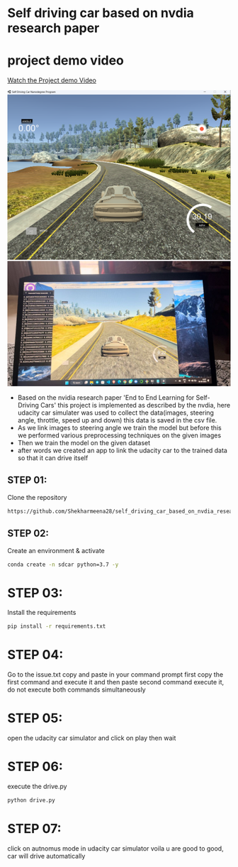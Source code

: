 # Self driving car based on nvdia research paper

# project demo video

[Watch the Project demo Video](https://drive.google.com/file/d/1av4VbQ4hzJYcghzP4i9YWE4B-5gK9ScY/view?usp=sharing)

![Image Alt Text](car.png)
![Image Alt Text](carr.jpg)


- Based on the nvidia research paper 'End to End Learning for Self-Driving Cars' this project is implemented as described by the nvdia, here udacity car simulater was used to collect the data(images, steering angle, throttle, speed up and down) this data is saved in the csv file.
- As we link images to steering angle we train the model but before this we performed various preprocessing techniques on the given images
- Then we train the model on the given dataset
- after words we created an app to link the udacity car to the trained data so that it can drive itself


## STEP 01: 
Clone the repository
```bash
https://github.com/Shekharmeena28/self_driving_car_based_on_nvdia_research_paper.git
```

## STEP 02: 
Create an environment & activate
```bash
conda create -n sdcar python=3.7 -y
```
# STEP 03: 
Install the requirements 
```bash
pip install -r requirements.txt
```

# STEP 04: 
Go to the issue.txt copy and paste in your command prompt first copy the first command and execute it and then paste second command execute it, do not execute both commands simultaneously

# STEP 05: 
open the udacity car simulator and click on play then wait

# STEP 06: 
execute the drive.py
```bash
python drive.py
```
# STEP 07: 
click on autnomus mode in udacity car simulator voila u are good to good, car will drive automatically

